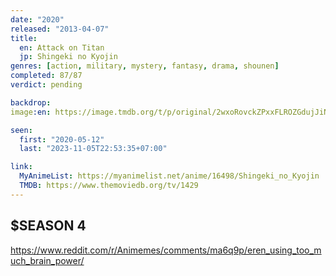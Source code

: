 ```yaml
---
date: "2020"
released: "2013-04-07"
title:
  en: Attack on Titan
  jp: Shingeki no Kyojin
genres: [action, military, mystery, fantasy, drama, shounen]
completed: 87/87
verdict: pending

backdrop: 
image:en: https://image.tmdb.org/t/p/original/2wxoRovckZPxxFLROZGdujJiNcC.jpg

seen:
  first: "2020-05-12"
  last: "2023-11-05T22:53:35+07:00"

link:
  MyAnimeList: https://myanimelist.net/anime/16498/Shingeki_no_Kyojin
  TMDB: https://www.themoviedb.org/tv/1429
---
```




## $SEASON 4

<https://www.reddit.com/r/Animemes/comments/ma6q9p/eren_using_too_much_brain_power/>
